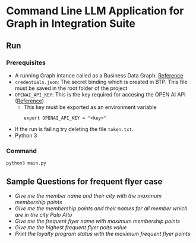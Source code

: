 # Command Line LLM Application for Graph in Integration Suite

## Run 

### Prerequisites
* A running Graph intance called as a Business Data Graph: [Reference](https://help.sap.com/docs/graph?locale=en-US)
* `credentials.json`: The secret binding which is created in BTP. This file must be saved in the root folder of the project
* `OPENAI_API_KEY`: This is the key required for accesing the OPEN AI API ([Reference](https://help.openai.com/en/articles/4936850-where-do-i-find-my-secret-api-key))
  * This key must be exported as an environment variable
    ```
    export OPENAI_API_KEY = "<key>"
    ```
* If the run is failing try deleting the file `token.txt`. 
* Python 3

### Command
```
python3 main.py
```

## Sample Questions for frequent flyer case 

* *Give me the member name and their city with the maximum membership points*
* *Give me the membership points and their names for all member which are in the city Palo Alto*
* *Give me the frequent flyer name with maximum membership points*
* *Give me the highest frequent flyer poits value*
* *Print the loyalty program status with the maximum frequent flyer points*
